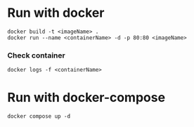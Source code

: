 # Run with docker 

```shell
docker build -t <imageName> .
docker run --name <containerName> -d -p 80:80 <imageName>
```
### Check container 

```shell
docker logs -f <containerName>
```

# Run with docker-compose

```shell
docker compose up -d
```